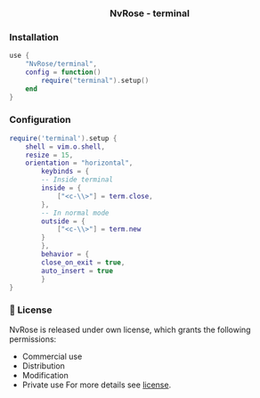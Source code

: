 <h3 align=center> NvRose - terminal </h3>

### Installation

```lua
use {
	"NvRose/terminal",
 	config = function()
		require("terminal").setup()
	end
}
```

### Configuration

```lua
require('terminal').setup {
	shell = vim.o.shell,
	resize = 15,
   	orientation = "horizontal",
    	keybinds = {
		-- Inside terminal
		inside = {
			["<c-\\>"] = term.close,
		},
		-- In normal mode
		outside = {
			["<c-\\>"] = term.new
		}
    	},
    	behavior = {
		close_on_exit = true,
	   	auto_insert = true
    	}
}
```

### 📜 License
NvRose is released under own license, which grants the following permissions:
- Commercial use
- Distribution
- Modification
- Private use
For more details see [license](https://github.com/NvRose/terminal/license).
